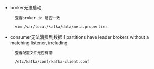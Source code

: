 <!--
 * @Author: wjn
 * @Date: 2020-09-06 07:19:01
 * @LastEditors: wjn
 * @LastEditTime: 2020-09-06 07:19:54
-->
* broker无法启动

        查看broker.id 是否一致

        vim /var/local/kafka/data/meta.properties
* consumer无法消费到数据
1 partitions have leader brokers without a matching listener, including

        查看配置文件是否有错

        /etc/kafka/conf/kafka-client.conf